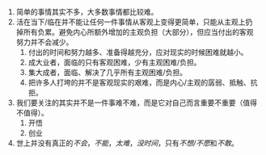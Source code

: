 1. 简单的事情其实不多，大多数事情都比较难。
2. 活在当下/临在并不能让任何一件事情从客观上变得更简单，只能从主观上扔掉所有负累。避免内心所额外增加的主观负担（大部分），但应当付出的客观努力并不会减少。
	1. 付出的时间和努力越多、准备得越充分，应对现实的时候困难就越小。
	2. 成大业者，面临的只有客观困难，少有主观困难/负担。
	3. 集大成者，面临、解决了几乎所有主观困难/负担。
	4. 把许多人打垮的并不是客观现实的艰难，而是内心/主观的孱弱、抵触、抗拒。
3. 我们要关注的其实并不是一件事难不难，而是它对自己而言重要不重要（值得不值得）。
	1. 开悟
	2. 创业
4. 世上并没有真正的*不会*，*不能*，*太难*，*没时间*，只有*不想/不愿*和*不敢*。